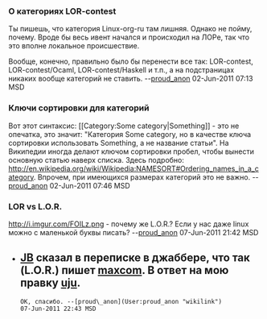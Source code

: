 ### О категориях LOR-contest

Ты пишешь, что категория Linux-org-ru там лишняя. Однако не пойму,
почему. Вроде бы весь ивент начался и происходил на ЛОРе, так что
это вполне локальное происшествие.

Вообще, конечно, правильно было бы перенести все так: LOR-contest,
LOR-contest/Ocaml, LOR-contest/Haskell и т.п., а на подстраницах никаких
вообще категорий не ставить. --[proud\_anon](User:proud_anon "wikilink")
02-Jun-2011 07:13 MSD

### Ключи сортировки для категорий

Вот этот синтаксис: \[\[Category:Some category|Something\]\] - это не
опечатка, это значит: "Категория Some category, но в качестве ключа
сортировки использовать Something, а не название статьи". На Википедии
иногда делают ключом сортировки пробел, чтобы вынести основную статью
наверх списка. Здесь подробно:
<http://en.wikipedia.org/wiki/Wikipedia:NAMESORT#Ordering_names_in_a_category>.
Впрочем, при имеющихся размерах категорий это не важно.
--[proud\_anon](User:proud_anon "wikilink") 02-Jun-2011 07:46 MSD

### LOR vs L.O.R.

<http://i.imgur.com/FOILz.png> - почему же L.O.R.? Если у нас даже linux
можно с маленькой буквы писать?
--[proud\_anon](User:proud_anon "wikilink") 07-Jun-2011 21:42 MSD

  -   
    [JB](User:JB "wikilink") сказал в переписке в джаббере, что так
    (L.O.R.) пишет [maxcom](User:maxcom "wikilink"). В ответ на мою
    правку [uju](User:uju "wikilink").
      -   
        ОК, спасибо. --[proud\_anon](User:proud_anon "wikilink")
        07-Jun-2011 22:43 MSD
